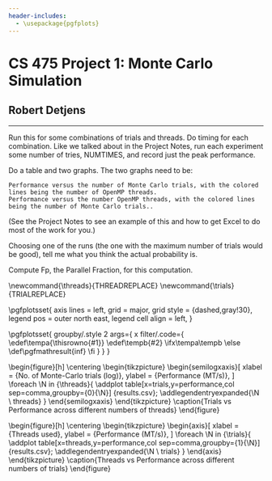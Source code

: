 ```yaml
---
header-includes:
  - \usepackage{pgfplots}
---
```


# CS 475 Project 1: Monte Carlo Simulation

## Robert Detjens

---

Run this for some combinations of trials and threads. Do timing for each combination. Like we talked about in the Project Notes, run each experiment some number of tries, NUMTIMES, and record just the peak performance.

Do a table and two graphs. The two graphs need to be:

    Performance versus the number of Monte Carlo trials, with the colored lines being the number of OpenMP threads.
    Performance versus the number OpenMP threads, with the colored lines being the number of Monte Carlo trials..

(See the Project Notes to see an example of this and how to get Excel to do most of the work for you.)

Choosing one of the runs (the one with the maximum number of trials would be good), tell me what you think the actual probability is.

Compute Fp, the Parallel Fraction, for this computation.

\newcommand{\threads}{THREADREPLACE}
\newcommand{\trials}{TRIALREPLACE}

\pgfplotsset{
  axis lines = left,
  grid = major,
  grid style = {dashed,gray!30},
  legend pos = outer north east,
  legend cell align = left,
}

\pgfplotsset{
  groupby/.style 2 args={
    x filter/.code={
      \edef\tempa{\thisrowno{#1}}
      \edef\tempb{#2}
      \ifx\tempa\tempb
      \else
        \def\pgfmathresult{inf}
      \fi
    }
  }
}

\begin{figure}[h]
  \centering
  \begin{tikzpicture}
    \begin{semilogxaxis}[
      xlabel = {No. of Monte-Carlo trials (log)},
      ylabel = {Performance (MT/s)},
    ]
      \foreach \N in {\threads}{
        \addplot table[x=trials,y=performance,col sep=comma,groupby={0}{\N}] {results.csv};
        \addlegendentryexpanded{\N \ threads}
      }
    \end{semilogxaxis}
  \end{tikzpicture}
  \caption{Trials vs Performance across different numbers of threads}
\end{figure}

\begin{figure}[h]
  \centering
  \begin{tikzpicture}
    \begin{axis}[
      xlabel = {Threads used},
      ylabel = {Performance (MT/s)},
    ]
      \foreach \N in {\trials}{
        \addplot table[x=threads,y=performance,col sep=comma,groupby={1}{\N}] {results.csv};
        \addlegendentryexpanded{\N \ trials}
      }
    \end{axis}
  \end{tikzpicture}
  \caption{Threads vs Performance across different numbers of trials}
\end{figure}
